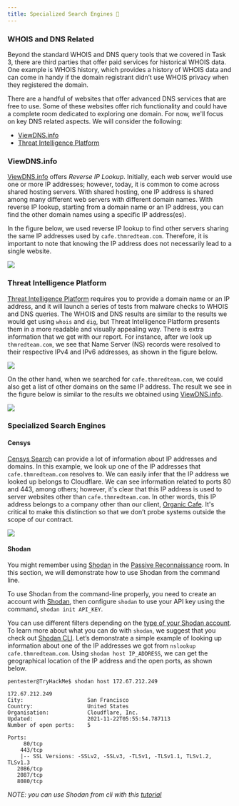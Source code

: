 ```yaml
---
title: Specialized Search Engines 🦃
---
```

### WHOIS and DNS Related

Beyond the standard WHOIS and DNS query tools that we covered in Task 3, there are third parties that offer paid services for historical WHOIS data. One example is WHOIS history, which provides a history of WHOIS data and can come in handy if the domain registrant didn’t use WHOIS privacy when they registered the domain.

There are a handful of websites that offer advanced DNS services that are free to use. Some of these websites offer rich functionality and could have a complete room dedicated to exploring one domain. For now, we'll focus on key DNS related aspects. We will consider the following:

- [ViewDNS.info](https://viewdns.info/)
- [Threat Intelligence Platform](https://threatintelligenceplatform.com/)

### ViewDNS.info

[ViewDNS.info](https://viewdns.info/) offers _Reverse IP Lookup_. Initially, each web server would use one or more IP addresses; however, today, it is common to come across shared hosting servers. With shared hosting, one IP address is shared among many different web servers with different domain names. With reverse IP lookup, starting from a domain name or an IP address, you can find the other domain names using a specific IP address(es).

In the figure below, we used reverse IP lookup to find other servers sharing the same IP addresses used by `cafe.thmredteam.com`. Therefore, it is important to note that knowing the IP address does not necessarily lead to a single website.

![](Pasted%20image%2020240125231935.png)

### Threat Intelligence Platform

[Threat Intelligence Platform](https://threatintelligenceplatform.com/) requires you to provide a domain name or an IP address, and it will launch a series of tests from malware checks to WHOIS and DNS queries. The WHOIS and DNS results are similar to the results we would get using `whois` and `dig`, but Threat Intelligence Platform presents them in a more readable and visually appealing way. There is extra information that we get with our report. For instance, after we look up `thmredteam.com`, we see that Name Server (NS) records were resolved to their respective IPv4 and IPv6 addresses, as shown in the figure below.

![](Pasted%20image%2020240125232007.png)

On the other hand, when we searched for `cafe.thmredteam.com`, we could also get a list of other domains on the same IP address. The result we see in the figure below is similar to the results we obtained using [ViewDNS.info](https://viewdns.info/).

![](Pasted%20image%2020240125232023.png)

### Specialized Search Engines

#### Censys

[Censys Search](https://search.censys.io) can provide a lot of information about IP addresses and domains. In this example, we look up one of the IP addresses that `cafe.thmredteam.com` resolves to. We can easily infer that the IP address we looked up belongs to Cloudflare. We can see information related to ports 80 and 443, among others; however, it's clear that this IP address is used to server websites other than `cafe.thmredteam.com`. In other words, this IP address belongs to a company other than our client, [Organic Cafe](https://cafe.thmredteam.com). It's critical to make this distinction so that we don’t probe systems outside the scope of our contract.

![](Pasted%20image%2020240125232040.png)

#### Shodan

You might remember using [Shodan](https://www.shodan.io/) in the [Passive Reconnaissance](https://tryhackme.com/room/passiverecon) room. In this section, we will demonstrate how to use Shodan from the command line.

To use Shodan from the command-line properly, you need to create an account with [Shodan](https://www.shodan.io/), then configure `shodan` to use your API key using the command, `shodan init API_KEY`.

You can use different filters depending on the [type of your Shodan account](https://account.shodan.io/billing). To learn more about what you can do with `shodan`, we suggest that you check out [Shodan CLI](https://cli.shodan.io/). Let’s demonstrate a simple example of looking up information about one of the IP addresses we got from `nslookup cafe.thmredteam.com`. Using `shodan host IP_ADDRESS`, we can get the geographical location of the IP address and the open ports, as shown below.

```shell
pentester@TryHackMe$ shodan host 172.67.212.249

172.67.212.249
City:                    San Francisco
Country:                 United States
Organisation:            Cloudflare, Inc.
Updated:                 2021-11-22T05:55:54.787113
Number of open ports:    5

Ports:
     80/tcp  
    443/tcp  
	|-- SSL Versions: -SSLv2, -SSLv3, -TLSv1, -TLSv1.1, TLSv1.2, TLSv1.3
   2086/tcp  
   2087/tcp  
   8080/tcp
```

*NOTE: you can use Shodan from cli with this [tutorial](https://cli.shodan.io/)*

